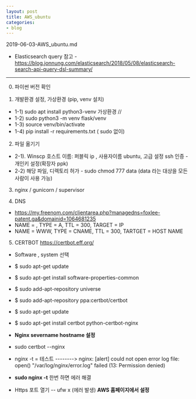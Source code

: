 ```yaml
---
layout: post
title: AWS_ubuntu
categories:
- blog
---
```



2019-06-03-AWS_ubuntu.md


* Elasticsearch query 참고 - https://blog.jonnung.com/elasticsearch/2018/05/08/elasticsearch-search-api-query-dsl-summary/

- - -

0. 파이썬 버전 확인

1. 개발환경 설정, 가상환경 (pip, venv 설치)
 - 1-1) sudo apt install python3-venv  가상환경 //
 - 1-2) sudo python3 -m venv flask/venv
 - 1-3) source venv/bin/activate
 - 1-4) pip install -r requirements.txt    ( sudo 없이)


2. 파일 옮기기 
 - 2-1). Winscp 호스트 이름: 퍼블릭 ip , 사용자이름 ubuntu,  고급 설정 ssh 인증 - 개인키 설정(확장자 ppk)
 - 2-2) 해당 파일, 디렉토리 허가 - sudo chmod 777 data  (data 라는 대상을 모든 사람이 사용 가능)


3. nginx / gunicorn / supervisor 


4. DNS
* https://my.freenom.com/clientarea.php?managedns=foxlee-patent.ga&domainid=1064681235
* NAME = , TYPE = A, TTL = 300, TARGET = IP
* NAME = WWW, TYPE = CNAME, TTL = 300, TARTGET = HOST NAME

5. CERTBOT                    https://certbot.eff.org/
* Software , system 선택
* $ sudo apt-get update
* $ sudo apt-get install software-properties-common
* $ sudo add-apt-repository universe
* $ sudo add-apt-repository ppa:certbot/certbot
* $ sudo apt-get update
* $ sudo apt-get install certbot python-certbot-nginx 

* **Nginx severname hostname 설정**
* sudo certbot --nginx
* nginx -t = 테스트 -------->  nginx: [alert] could not open error log file: open() "/var/log/nginx/error.log" failed (13: Permission denied)
* **sudo nginx -t** 한번 하면 에러 해결
* Https 포트 열기 -- ufw x (에러 발생)  **AWS 홈페이지에서 설정**


